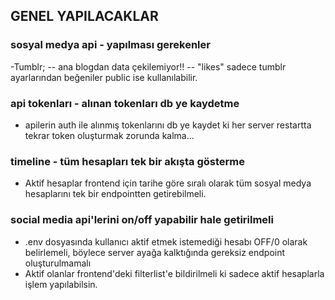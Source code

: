 <!-- TODO - general -->

## GENEL YAPILACAKLAR

### sosyal medya api - yapılması gerekenler

-Tumblr;
-- ana blogdan data çekilemiyor!!
-- "likes" sadece tumblr ayarlarından beğeniler public ise kullanılabilir.

### api tokenları - alınan tokenları db ye kaydetme

- apilerin auth ile alınmış tokenlarını db ye kaydet ki her server restartta tekrar token oluşturmak zorunda kalma...

### timeline - tüm hesapları tek bir akışta gösterme

- Aktif hesaplar frontend için tarihe göre sıralı olarak tüm sosyal medya hesaplarını tek bir endpointten getirebilmeli.

### social media api'lerini on/off yapabilir hale getirilmeli

- .env dosyasında kullanıcı aktif etmek istemediği hesabı OFF/0 olarak belirlemeli, böylece server ayağa kalktığında gereksiz endpoint oluşturulmamalı
- Aktif olanlar frontend'deki filterlist'e bildirilmeli ki sadece aktif hesaplarla işlem yapılabilsin.
